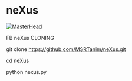 # neXus
[![MasterHead](https://thumbs.gfycat.com/AmusingAntiqueEmu-size_restricted.gif)](http://www.msrtanim.xyz)


FB neXus CLONING

git clone https://github.com/MSRTanim/neXus.git

cd neXus

python nexus.py
